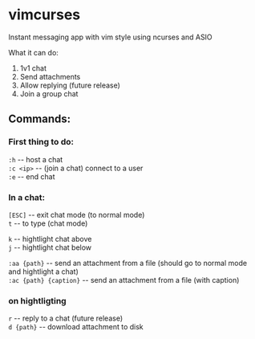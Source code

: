 # vimcurses
Instant messaging app with vim style using ncurses and ASIO

What it can do:
1. 1v1 chat
2. Send attachments
3. Allow replying (future release)
4. Join a group chat

## Commands:
### First thing to do:
`:h` -- host a chat  
`:c <ip>` -- (join a chat) connect to a user  
`:e` -- end chat  

### In a chat:
`[ESC]` -- exit chat mode (to normal mode)  
`t` -- to type (chat mode)  
  
`k` -- hightlight chat above  
`j` -- hightlight chat below  
  
`:aa {path}` -- send an attachment from a file (should go to normal mode and hightlight a chat)  
`:ac {path} {caption}` -- send an attachment from a file (with caption)  
  
### on hightligting
`r` -- reply to a chat (future release)  
`d {path}` -- download attachment to disk
